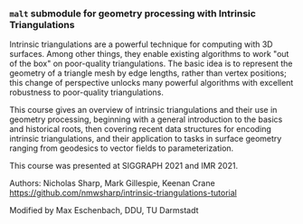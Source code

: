 ### `malt` submodule for geometry processing with Intrinsic Triangulations

Intrinsic triangulations are a powerful technique for computing with 3D
surfaces. Among other things, they enable existing algorithms to work "out
of the box" on poor-quality triangulations. The basic idea is to represent
the geometry of a triangle mesh by edge lengths, rather than vertex
positions; this change of perspective unlocks many powerful algorithms with
excellent robustness to poor-quality triangulations.

This course gives an overview of intrinsic triangulations and their use in
geometry processing, beginning with a general introduction to the basics and
historical roots, then covering recent data structures for encoding intrinsic
triangulations, and their application to tasks in surface geometry ranging
from geodesics to vector fields to parameterization.

This course was presented at SIGGRAPH 2021 and IMR 2021.

Authors: Nicholas Sharp, Mark Gillespie, Keenan Crane
https://github.com/nmwsharp/intrinsic-triangulations-tutorial

Modified by Max Eschenbach, DDU, TU Darmstadt